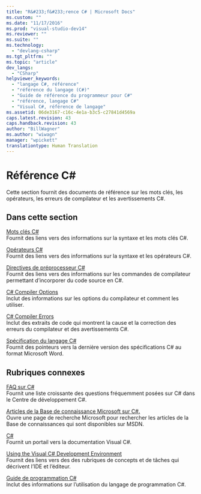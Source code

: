 ```yaml
---
title: "R&#233;f&#233;rence C# | Microsoft Docs"
ms.custom: ""
ms.date: "11/17/2016"
ms.prod: "visual-studio-dev14"
ms.reviewer: ""
ms.suite: ""
ms.technology: 
  - "devlang-csharp"
ms.tgt_pltfrm: ""
ms.topic: "article"
dev_langs: 
  - "CSharp"
helpviewer_keywords: 
  - "langage C#, référence"
  - "référence du langage (C#)"
  - "Guide de référence du programmeur pour C#"
  - "référence, langage C#"
  - "Visual C#, référence de langage"
ms.assetid: 06de3167-c16c-4e1a-b3c5-c27841d4569a
caps.latest.revision: 43
caps.handback.revision: 43
author: "BillWagner"
ms.author: "wiwagn"
manager: "wpickett"
translationtype: Human Translation
---
```

# R&#233;f&#233;rence C#
Cette section fournit des documents de référence sur les mots clés, les opérateurs, les erreurs de compilateur et les avertissements C\#.  
  
## Dans cette section  
 [Mots clés C\#](../../csharp/language-reference/keywords/index.md)  
 Fournit des liens vers des informations sur la syntaxe et les mots clés C\#.  
  
 [Opérateurs C\#](../../csharp/language-reference/operators/index.md)  
 Fournit des liens vers des informations sur la syntaxe et les opérateurs C\#.  
  
 [Directives de préprocesseur C\#](../../csharp/language-reference/preprocessor-directives/index.md)  
 Fournit des liens vers des informations sur les commandes de compilateur permettant d’incorporer du code source en C\#.  
  
 [C\# Compiler Options](../../csharp/language-reference/compiler-options/index.md)  
 Inclut des informations sur les options du compilateur et comment les utiliser.  
  
 [C\# Compiler Errors](../../csharp/language-reference/compiler-messages/index.md)  
 Inclut des extraits de code qui montrent la cause et la correction des erreurs du compilateur et des avertissements C\#.  
  
 [Spécification du langage C\#](../../csharp/language-reference/language-specification.md)  
 Fournit des pointeurs vers la dernière version des spécifications C\# au format Microsoft Word.  
  
## Rubriques connexes  
 [FAQ sur C\#](http://go.microsoft.com/fwlink/?LinkId=70367)  
 Fournit une liste croissante des questions fréquemment posées sur C\# dans le Centre de développement C\#.  
  
 [Articles de la Base de connaissance Microsoft sur C\#.](http://go.microsoft.com/fwlink/?LinkId=70368)  
 Ouvre une page de recherche Microsoft pour rechercher les articles de la Base de connaissances qui sont disponibles sur MSDN.  
  
 [C\#](../../csharp/csharp.md)  
 Fournit un portail vers la documentation Visual C\#.  
  
 [Using the Visual C\# Development Environment](/visual-studio/csharp-ide/using-the-visual-studio-development-environment-for-csharp)  
 Fournit des liens vers des des rubriques de concepts et de tâches qui décrivent l’IDE et l’éditeur.  
  
 [Guide de programmation C\#](../../csharp/programming-guide/index.md)  
 Inclut des informations sur l’utilisation du langage de programmation C\#.